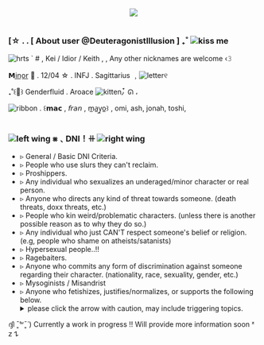 #

<p align="center">
  <img src="https://github.com/DeuteragonistIllusion/DeuteragonistIllusion/assets/167505683/c0f815c5-536f-481f-92fd-263ef25960a8"/>
</p>

#
### [☆ . . [ About user @DeuteragonistIllusion ] ₊˚ ![kiss me](https://narcissist.crd.co/assets/images/gallery05/aba297e6.gif?v=da51edb5_)

![hrts](https://64.media.tumblr.com/e9cc4591f4e712116735c64390a82eda/tumblr_inline_p9a6oyGPKs1qid2nw_75sq.gif) ` # , Kei / Idior / Keith , , Any other nicknames are welcome ‹𝟹

𝗠i̲n̲o̲r̲ 🍥 . 12/04 ☆ . INFJ . Sagittarius ﹐![letter](https://64.media.tumblr.com/cf3d7e8d98760965777286be4b652bc6/tumblr_inline_p961ajbQow1qid2nw_75sq.gif)୧

₊˚꒰🍓꒱ Genderfluid . Aroace ![kitten](https://i.imgur.com/QnNCMHZ.gif)٫ ໋ ᘏ ،

![ribbon](https://64.media.tumblr.com/e4376953464dffa7cec565724329d111/tumblr_inline_p961ag6HjL1qid2nw_75sq.gif) . ꒰𝗺𝗮𝗰 , 𝘧𝘳𝘢𝘯 , m̲a̲y̲o̲꒱ , omi, ash, jonah, toshi,

#

### ![left wing](https://caterpie.crd.co/assets/images/gallery23/fbb54c4a.gif?v=8cec5808) ⨳﹑DNI！ꔠ ![right wing](https://caterpie.crd.co/assets/images/gallery23/ec6a3e9c.gif?v=8cec5808)

- ▹ General / Basic DNI Criteria.
- ▹ People who use slurs they can't reclaim.
- ▹ Proshippers.
- ▹ Any individual who sexualizes an underaged/minor character or real person.
- ▹ Anyone who directs any kind of threat towards someone. (death threats, doxx threats, etc.)
- ▹ People who kin weird/problematic characters. (unless there is another possible reason as to why they do so.)
- ▹ Any individual who just CAN'T respect someone's belief or religion. (e.g, people who shame on atheists/satanists)
- ▹ Hypersexual people..!!
- ▹ Ragebaiters.
- ▹ Anyone who commits any form of discrimination against someone regarding their character. (nationality, race, sexuality, gender, etc.)
- ▹ Mysoginists / Misandrist
- ▹ Anyone who fetishizes, justifies/normalizes, or supports the following below.
	<details> 
		<summary> please click the arrow with caution, may include triggering topics. </summary> 
		rape, pedophilia, grooming, racism, transphobia, ableism, homophobia, blasphemy,
	</details>		 
</body> 
</html> 

ദ്ദി ˉ͈̀꒳ˉ͈́ ) Currently a work in progress !! Will provide more information soon ᶻ 𝗓 𐰁





